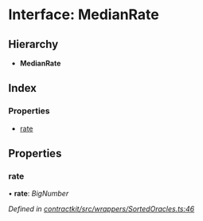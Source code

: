 # Interface: MedianRate

## Hierarchy

* **MedianRate**

## Index

### Properties

* [rate](_wrappers_sortedoracles_.medianrate.md#rate)

## Properties

###  rate

• **rate**: *BigNumber*

*Defined in [contractkit/src/wrappers/SortedOracles.ts:46](https://github.com/celo-org/celo-monorepo/blob/master/packages/contractkit/src/wrappers/SortedOracles.ts#L46)*
